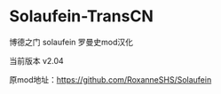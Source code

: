 # Solaufein-TransCN
博德之门 solaufein 罗曼史mod汉化

当前版本 v2.04

原mod地址：https://github.com/RoxanneSHS/Solaufein